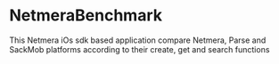 NetmeraBenchmark
============

This Netmera iOs sdk based application compare Netmera, Parse and SackMob platforms according to their create, get and search functions

